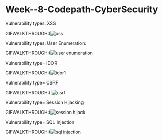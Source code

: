 # Week--8-Codepath-CyberSecurity

Vulnerability types: XSS

GIFWALKTHROUGH:(![xss](https://user-images.githubusercontent.com/17356647/47331883-2b281480-d643-11e8-8765-1d80ac91c1c3.gif)

Vulnerability types: User Enumeration:

GIFWALKTHROUGH:(![user enumeration](https://user-images.githubusercontent.com/17356647/47331957-64608480-d643-11e8-881e-9e21b676ece7.gif)

Vulnerability type= IDOR

GIFWALKTHROUGH:(![idor1](https://user-images.githubusercontent.com/17356647/47332046-b1445b00-d643-11e8-98d0-981ddb0f901f.gif)

Vulnerability type= CSRF

GIFWALKTHROUGH:(
![csrf](https://user-images.githubusercontent.com/17356647/47332229-47788100-d644-11e8-961f-453c0ee5dca3.gif)


Vulnerability type= Session Hijacking

GIFWALKTHROUGH:(![session hijack](https://user-images.githubusercontent.com/17356647/47332199-3465b100-d644-11e8-9803-a07b1aee43bf.gif)


Vulnerability type= SQL Injection

GIFWALKTHROUGH:(![sql injection](https://user-images.githubusercontent.com/17356647/47332152-0b452080-d644-11e8-90f0-f3f9d4786b43.gif)
